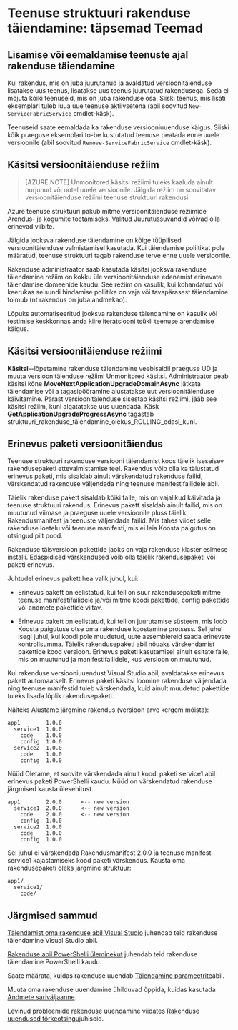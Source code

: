<properties
   pageTitle="Rakenduse täiendamine: kogenud | Microsoft Azure'i"
   description="Selles artiklis antakse ülevaade mõne täpsemalt teemade seotud teenuse struktuuri rakenduse täiendamine."
   services="service-fabric"
   documentationCenter=".net"
   authors="mani-ramaswamy"
   manager="timlt"
   editor=""/>

<tags
   ms.service="service-fabric"
   ms.devlang="dotnet"
   ms.topic="article"
   ms.tgt_pltfrm="NA"
   ms.workload="NA"
   ms.date="09/14/2016"
   ms.author="subramar"/>

# <a name="service-fabric-application-upgrade-advanced-topics"></a>Teenuse struktuuri rakenduse täiendamine: täpsemad Teemad

## <a name="adding-or-removing-services-during-an-application-upgrade"></a>Lisamise või eemaldamise teenuste ajal rakenduse täiendamine

Kui rakendus, mis on juba juurutanud ja avaldatud versioonitäienduse lisatakse uus teenus, lisatakse uus teenus juurutatud rakendusega.  Seda ei mõjuta kõiki teenuseid, mis on juba rakenduse osa. Siiski teenus, mis lisati eksemplari tuleb luua uue teenuse aktiivsetena (abil soovitud `New-ServiceFabricService` cmdlet-käsk).

Teenuseid saate eemaldada ka rakenduse versiooniuuenduse käigus. Siiski kõik praeguse eksemplari to-be kustutatud teenuse peatada enne uuele versioonile (abil soovitud `Remove-ServiceFabricService` cmdlet-käsk). 

## <a name="manual-upgrade-mode"></a>Käsitsi versioonitäienduse režiim

> [AZURE.NOTE]  Unmonitored käsitsi režiimi tuleks kaaluda ainult nurjunud või ootel uuele versioonile. Jälgida režiim on soovitatav versioonitäienduse režiimi teenuse struktuuri rakendusi.

Azure teenuse struktuuri pakub mitme versioonitäienduse režiimide Arendus- ja kogumite toetamiseks. Valitud Juurutussuvandid võivad olla erinevad viibite.

Jälgida jooksva rakenduse täiendamine on kõige tüüpilised versioonitäienduse valmistamisel kasutada. Kui täiendamise poliitikat pole määratud, teenuse struktuuri tagab rakenduse terve enne uuele versioonile.

 Rakenduse administraator saab kasutada käsitsi jooksva rakenduse täiendamine režiim on kokku üle versioonitäienduse edenemist erinevate täiendamise domeenide kaudu. See režiim on kasulik, kui kohandatud või keerukas seisundi hindamise poliitika on vaja või tavapärasest täiendamine toimub (nt rakendus on juba andmekao).

Lõpuks automatiseeritud jooksva rakenduse täiendamine on kasulik või testimise keskkonnas anda kiire iteratsiooni tsükli teenuse arendamise käigus.

## <a name="change-to-manual-upgrade-mode"></a>Käsitsi versioonitäienduse režiimi
**Käsitsi**--lõpetamine rakenduse täiendamine veebisaidil praeguse UD ja muuta versioonitäienduse režiimi Unmonitored käsitsi. Administraator peab käsitsi kõne **MoveNextApplicationUpgradeDomainAsync** jätkata täiendamise või a tagasipööramine alustatakse uut versioonitäienduse käivitamine. Pärast versioonitäienduse sisestab käsitsi režiimi, jääb see käsitsi režiim, kuni algatatakse uus uuendada. Käsk **GetApplicationUpgradeProgressAsync** tagastab struktuuri\_rakenduse\_täiendamine\_olekus\_ROLLING\_edasi\_kuni.

## <a name="upgrade-with-a-diff-package"></a>Erinevus paketi versioonitäiendus

Teenuse struktuuri rakenduse versiooni täiendamist koos täielik iseseisev rakendusepaketi ettevalmistamise teel. Rakendus võib olla ka täiustatud erinevus paketi, mis sisaldab ainult värskendatud rakenduse failid, värskendatud rakenduse väljendada ning teenuse manifestifailidele abil.

Täielik rakenduse pakett sisaldab kõiki faile, mis on vajalikud käivitada ja teenuse struktuuri rakendus. Erinevus pakett sisaldab ainult failid, mis on muutunud viimase ja praeguse uuele versioonile pluss täielik Rakendusmanifest ja teenuste väljendada failid. Mis tahes viidet selle rakenduse loetelu või teenuse manifesti, mis ei leia Koosta paigutus on otsingud pilt pood.

Rakenduse täisversioon pakettide jaoks on vaja rakenduse klaster esimese installi. Edaspidised värskendused võib olla täielik rakendusepaketi või paketi erinevus.

Juhtudel erinevus pakett hea valik juhul, kui:

* Erinevus pakett on eelistatud, kui teil on suur rakendusepaketi mitme teenuse manifestifailidele ja/või mitme koodi pakettide, config pakettide või andmete pakettide viitav.

* Erinevus pakett on eelistatud, kui teil on juurutamise süsteem, mis loob Koosta paigutuse otse oma rakenduse koostamine protsess. Sel juhul isegi juhul, kui koodi pole muudetud, uute assemblereid saada erinevate kontrollsumma. Täielik rakendusepaketi abil nõuaks värskendamist pakettide kood versioon. Erinevus paketi kasutamisel ainult esitate faile, mis on muutunud ja manifestifailidele, kus versioon on muutunud.

Kui rakenduse versiooniuuendust Visual Studio abil, avaldatakse erinevus pakett automaatselt. Erinevus paketi käsitsi loomine rakenduse väljendada ning teenuse manifestid tuleb värskendada, kuid ainult muudetud pakettide tuleks lisada lõplik rakendusepaketi. 

Näiteks Alustame järgmine rakendus (versioon arve kergem mõista):

```text
app1        1.0.0
  service1  1.0.0
    code    1.0.0
    config  1.0.0
  service2  1.0.0
    code    1.0.0
    config  1.0.0
```

Nüüd Oletame, et soovite värskendada ainult koodi paketi service1 abil erinevus paketi PowerShelli kaudu. Nüüd on värskendatud rakenduse järgmised kausta ülesehitust.

```text
app1        2.0.0      <-- new version
  service1  2.0.0      <-- new version
    code    2.0.0      <-- new version
    config  1.0.0
  service2  1.0.0
    code    1.0.0
    config  1.0.0
```

Sel juhul ei värskendada Rakendusmanifest 2.0.0 ja teenuse manifest service1 kajastamiseks kood paketi värskendus. Kausta oma rakendusepaketi oleks järgmine struktuur:

```text
app1/
  service1/
    code/
```

## <a name="next-steps"></a>Järgmised sammud

[Täiendamist oma rakenduse abil Visual Studio](service-fabric-application-upgrade-tutorial.md) juhendab teid rakenduse täiendamine Visual Studio abil.

[Rakenduse abil PowerShelli üleminekut](service-fabric-application-upgrade-tutorial-powershell.md) juhendab teid rakenduse täiendamine PowerShelli kaudu.

Saate määrata, kuidas rakenduse uuendab [Täiendamine parameetrite](service-fabric-application-upgrade-parameters.md)abil.

Muuta oma rakenduse uuendamine ühilduvad õppida, kuidas kasutada [Andmete sariväljaanne](service-fabric-application-upgrade-data-serialization.md).

Levinud probleemide rakenduse uuendamine viidates [Rakenduse uuendused tõrkeotsingu](service-fabric-application-upgrade-troubleshooting.md)juhiseid.
 
